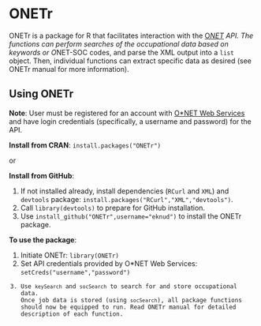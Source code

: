 ONETr
=====

ONETr is a package for R that facilitates interaction with the <a href="www.onetonline.org" target="_blank">O*NET</a> API.  The functions can perform searches of the occupational data based on keywords or O*NET-SOC codes, and parse the XML output into a <code>list</code> object. Then, individual functions can extract specific data as desired (see ONETr manual for more information).

Using ONETr
-----------
<b>Note</b>: User must be registered for an account with <a href="http://services.onetcenter.org/" target="_blank">O*NET Web Services</a> and have login credentials (specifically, a username and password) for the API.

<b>Install from CRAN</b>: <code>install.packages("ONETr")</code>

or

<b>Install from GitHub</b>:
<ol>
<li>If not installed already, install dependencies (<code>RCurl</code> and <code>XML</code>) and <code>devtools</code> package: <code>install.packages("RCurl","XML","devtools")</code>.</li>
<li>Call <code>library(devtools)</code> to prepare for GitHub installation.</li>
<li>Use <code>install_github("ONETr",username="eknud")</code> to install the ONETr package.</li>
</ol>

<b>To use the package</b>:
<ol>
<li>Initiate ONETr: <code>library(ONETr)</code></li>
<li>Set API credentials provided by O*NET Web Services: <code>setCreds("username","password")</li>
<li>Use <code>keySearch</code> and <code>socSearch</code> to search for and store occupational data.</li
<li>Once job data is stored (using <code>socSearch</code>), all package functions should now be equipped to run. Read ONETr manual for detailed description of each function.</li>
</ol>